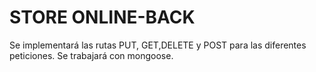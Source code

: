 # STORE ONLINE-BACK

Se implementará las rutas PUT, GET,DELETE y POST para las diferentes peticiones.
Se trabajará con mongoose.
